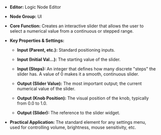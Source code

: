 - **Editor:** Logic Node Editor
    
- **Node Group:** UI
    
- **Core Function:** Creates an interactive slider that allows the user to select a numerical value from a continuous or stepped range.
    
- **Key Properties & Settings:**
    
    - **Input (Parent, etc.):** Standard positioning inputs.
        
    - **Input (Initial Val...):** The starting value of the slider.
        
    - **Input (Steps):** An integer that defines how many discrete "steps" the slider has. A value of 0 makes it a smooth, continuous slider.
        
    - **Output (Slider Value):** The most important output; the current numerical value of the slider.
        
    - **Output (Knob Position):** The visual position of the knob, typically from 0.0 to 1.0.
        
    - **Output (Slider):** The reference to the slider widget.
        
- **Practical Application:** The standard element for any settings menu, used for controlling volume, brightness, mouse sensitivity, etc.